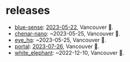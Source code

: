 # releases
 - [blue-sense](./blue-sense.md): [2023-05-22](https://medium.com/@arash-kamangir/blue-sense-93dd45e7e588), Vancouver 🌈.
 - [chenar-nano](./chenar-nano.md): ~2023-05-25, Vancouver 🌈.
 - [eye_hq](./eye_hq.md): ~2023-05-25, Vancouver 🌈.
 - [portal](./portal.md): [2023-07-26](https://medium.com/@arash-kamangir/cv-update-and-portal-release-73ee08ac36d1), Vancouver 🌈.
 - [white_elephant](./white_elephant.md): ~2022-12-10, Vancouver 🌈.
